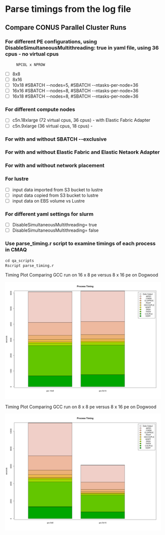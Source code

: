 # Parse timings from the log file 

## Compare CONUS Parallel Cluster Runs

### For different PE configurations, using DisableSimultaneousMultithreading: true in yaml file, using 36 cpus - no virtual cpus
         
         NPCOL x NPROW    
   - [ ] 8x8     
   - [ ] 8x16
   - [ ] 10x18   #SBATCH --nodes=5, #SBATCH --ntasks-per-node=36
   - [ ] 16x16   #SBATCH --nodes=8, #SBATCH --ntasks-per-node=36
   - [ ] 16x18   #SBATCH --nodes=8, #SBATCH --ntasks-per-node=36

### For different compute nodes   

   - [ ] c5n.18xlarge  (72 virtual cpus, 36 cpus) - with Elastic Fabric Adapter
   - [ ] c5n.9xlarge   (36 virtual cpus, 18 cpus) - 

### For with and without SBATCH --exclusive

### For with and without Elastic Fabric and Elastic Netaork Adapter 

### For with and without network placement 

### For lustre

   - [ ] input data imported from S3 bucket to lustre
   - [ ] input data copied from S3 bucket to lustre
   - [ ] input data on EBS volume vs Lustre

### For different yaml settings for slurm  

   - [ ] DisableSimultaneousMultithreading= true
   - [ ] DisableSimultaneousMultithreading= false

### Use parse_timing.r script to examine timings of each process in CMAQ

```
cd qa_scripts
Rscript parse_timing.r
```

Timing Plot Comparing GCC run on 16 x 8 pe versus 8 x 16 pe on Dogwood

![gcc_16x8_vs_8x16](../qa_plots/timing_plots/gcc_16x8_vs_8x16.png)

Timing Plot Comparing GCC run on 8 x 8 pe versus 8 x 16 pe on Dogwood

![gcc_8x8_vs_8x16](../qa_plots/timing_plots/gcc_8x8_vs_8x16.png)
